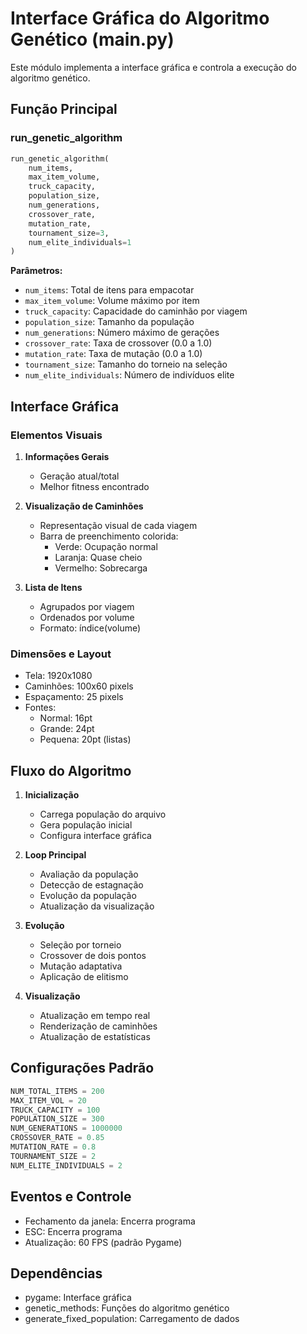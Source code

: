 # Interface Gráfica do Algoritmo Genético (main.py)

Este módulo implementa a interface gráfica e controla a execução do algoritmo genético.

## Função Principal

### run_genetic_algorithm
```python
run_genetic_algorithm(
    num_items,
    max_item_volume,
    truck_capacity,
    population_size,
    num_generations,
    crossover_rate,
    mutation_rate,
    tournament_size=3,
    num_elite_individuals=1
)
```

**Parâmetros:**
- `num_items`: Total de itens para empacotar
- `max_item_volume`: Volume máximo por item
- `truck_capacity`: Capacidade do caminhão por viagem
- `population_size`: Tamanho da população
- `num_generations`: Número máximo de gerações
- `crossover_rate`: Taxa de crossover (0.0 a 1.0)
- `mutation_rate`: Taxa de mutação (0.0 a 1.0)
- `tournament_size`: Tamanho do torneio na seleção
- `num_elite_individuals`: Número de indivíduos elite

## Interface Gráfica

### Elementos Visuais
1. **Informações Gerais**
   - Geração atual/total
   - Melhor fitness encontrado

2. **Visualização de Caminhões**
   - Representação visual de cada viagem
   - Barra de preenchimento colorida:
     - Verde: Ocupação normal
     - Laranja: Quase cheio
     - Vermelho: Sobrecarga

3. **Lista de Itens**
   - Agrupados por viagem
   - Ordenados por volume
   - Formato: índice(volume)

### Dimensões e Layout
- Tela: 1920x1080
- Caminhões: 100x60 pixels
- Espaçamento: 25 pixels
- Fontes:
  - Normal: 16pt
  - Grande: 24pt
  - Pequena: 20pt (listas)

## Fluxo do Algoritmo

1. **Inicialização**
   - Carrega população do arquivo
   - Gera população inicial
   - Configura interface gráfica

2. **Loop Principal**
   - Avaliação da população
   - Detecção de estagnação
   - Evolução da população
   - Atualização da visualização

3. **Evolução**
   - Seleção por torneio
   - Crossover de dois pontos
   - Mutação adaptativa
   - Aplicação de elitismo

4. **Visualização**
   - Atualização em tempo real
   - Renderização de caminhões
   - Atualização de estatísticas

## Configurações Padrão
```python
NUM_TOTAL_ITEMS = 200
MAX_ITEM_VOL = 20
TRUCK_CAPACITY = 100
POPULATION_SIZE = 300
NUM_GENERATIONS = 1000000
CROSSOVER_RATE = 0.85
MUTATION_RATE = 0.8
TOURNAMENT_SIZE = 2
NUM_ELITE_INDIVIDUALS = 2
```

## Eventos e Controle
- Fechamento da janela: Encerra programa
- ESC: Encerra programa
- Atualização: 60 FPS (padrão Pygame)

## Dependências
- pygame: Interface gráfica
- genetic_methods: Funções do algoritmo genético
- generate_fixed_population: Carregamento de dados